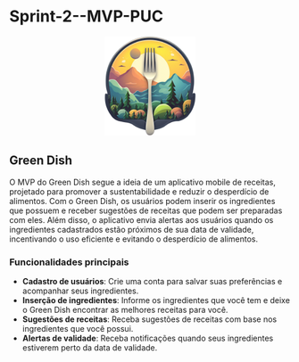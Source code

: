 # Sprint-2--MVP-PUC

<p align="center">
  <img src="./image/logo.png" alt="Logo do Green Dish">
</p>

## Green Dish

O MVP do Green Dish segue a ideia de um aplicativo mobile de receitas, projetado para promover a sustentabilidade e reduzir o desperdício de alimentos. Com o Green Dish, os usuários podem inserir os ingredientes que possuem e receber sugestões de receitas que podem ser preparadas com eles. Além disso, o aplicativo envia alertas aos usuários quando os ingredientes cadastrados estão próximos de sua data de validade, incentivando o uso eficiente e evitando o desperdício de alimentos.

### Funcionalidades principais
- **Cadastro de usuários**: Crie uma conta para salvar suas preferências e acompanhar seus ingredientes.
- **Inserção de ingredientes**: Informe os ingredientes que você tem e deixe o Green Dish encontrar as melhores receitas para você.
- **Sugestões de receitas**: Receba sugestões de receitas com base nos ingredientes que você possui.
- **Alertas de validade**: Receba notificações quando seus ingredientes estiverem perto da data de validade.
